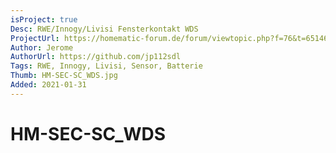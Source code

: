```yaml
---
isProject: true
Desc: RWE/Innogy/Livisi Fensterkontakt WDS
ProjectUrl: https://homematic-forum.de/forum/viewtopic.php?f=76&t=65146
Author: Jerome
AuthorUrl: https://github.com/jp112sdl
Tags: RWE, Innogy, Livisi, Sensor, Batterie
Thumb: HM-SEC-SC_WDS.jpg
Added: 2021-01-31
---
```


# HM-SEC-SC_WDS
